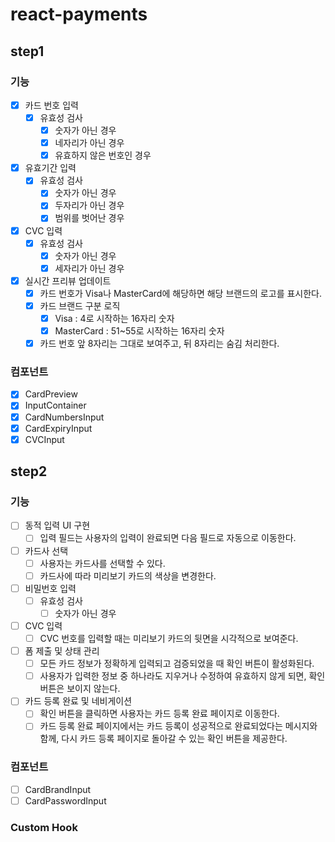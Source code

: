 # react-payments

## step1

### 기능

- [x] 카드 번호 입력
  - [x] 유효성 검사
    - [x] 숫자가 아닌 경우
    - [x] 네자리가 아닌 경우
    - [x] 유효하지 않은 번호인 경우
- [x] 유효기간 입력
  - [x] 유효성 검사
    - [x] 숫자가 아닌 경우
    - [x] 두자리가 아닌 경우
    - [x] 범위를 벗어난 경우
- [x] CVC 입력
  - [x] 유효성 검사
    - [x] 숫자가 아닌 경우
    - [x] 세자리가 아닌 경우
- [x] 실시간 프리뷰 업데이트
  - [x] 카드 번호가 Visa나 MasterCard에 해당하면 해당 브랜드의 로고를 표시한다.
  - [x] 카드 브랜드 구분 로직
    - [x] Visa : 4로 시작하는 16자리 숫자
    - [x] MasterCard : 51~55로 시작하는 16자리 숫자
  - [x] 카드 번호 앞 8자리는 그대로 보여주고, 뒤 8자리는 숨김 처리한다.

### 컴포넌트

- [x] CardPreview
- [x] InputContainer
- [x] CardNumbersInput
- [x] CardExpiryInput
- [x] CVCInput

## step2

### 기능

- [ ] 동적 입력 UI 구현
  - [ ] 입력 필드는 사용자의 입력이 완료되면 다음 필드로 자동으로 이동한다.
- [ ] 카드사 선택
  - [ ] 사용자는 카드사를 선택할 수 있다.
  - [ ] 카드사에 따라 미리보기 카드의 색상을 변경한다.
- [ ] 비밀번호 입력
  - [ ] 유효성 검사
    - [ ] 숫자가 아닌 경우
- [ ] CVC 입력
  - [ ] CVC 번호를 입력할 때는 미리보기 카드의 뒷면을 시각적으로 보여준다.
- [ ] 폼 제출 및 상태 관리
  - [ ] 모든 카드 정보가 정확하게 입력되고 검증되었을 때 확인 버튼이 활성화된다.
  - [ ] 사용자가 입력한 정보 중 하나라도 지우거나 수정하여 유효하지 않게 되면, 확인 버튼은 보이지 않는다.
- [ ] 카드 등록 완료 및 네비게이션
  - [ ] 확인 버튼을 클릭하면 사용자는 카드 등록 완료 페이지로 이동한다.
  - [ ] 카드 등록 완료 페이지에서는 카드 등록이 성공적으로 완료되었다는 메시지와 함께, 다시 카드 등록 페이지로 돌아갈 수 있는 확인 버튼을 제공한다.

### 컴포넌트

- [ ] CardBrandInput
- [ ] CardPasswordInput

### Custom Hook
